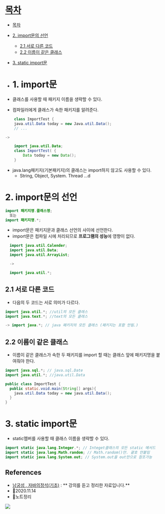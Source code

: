 # [목차](#목차)
- [목차](#목차)
- [2. import문의 선언](#2-import문의-선언)
  - [2.1 서로 다른 코드](#21-서로-다른-코드)
  - [2.2 이름이 같은 클래스](#22-이름이-같은-클래스)
- [3. static import문](#3-static-import문)

- # 1. import문
- 클래스를 사용할 때 패키지 이름을 생략할 수 있다.
- 컴파일러에게 클래스가 속한 패키지를 알려준다.

```java
	class ImportTest {
    java.util.Data today = new Java.util.Data();
	// ...

->

	import java.util.Data;
    class ImportTest( {
    	Data today = new Data();
    }

```


- java.lang패키지(기본패키지)의 클래스는 import하지 않고도 사용할 수 있다.
	- String, Object, System. Thread ...d

# 2. import문의 선언

```java
import 패키지명.클래스명;
  또는
import 패키지명.*;
```
- import문은 패키지문과 클래스 선언의 사이에 선언한다.
- import문은 컴파일 시에 처리되므로 **프로그램의 성능**에 영향이 없다.
```java
  import java.util.Calender;
  import java.util.Data;
  import java.util.ArrayList;

  -> 

  import java.util.*;
```

## 2.1 서로 다른 코드
- 다음의 두 코드는 서로 의미가 다르다.
```java
import java.util.*; //util의 모든 클래스
import java.text.*; //text의 모든 클래스

-> import java.*; // java 패키지의 모든 클래스 (패키지는 포함 안됨.)

```
## 2.2 이름이 같은 클래스
- 이름이 같은 클래스가 속한 두 패키지를 import 할 때는 클래스 앞에 패키지명을 붙여줘야 한다.
  
```java
import java.sql.*; // java.sql.Date
import java.util.*; //java.util.Data

public class ImportTest {
  public static.void.main(String[] args){
    java.util.Data today = new java.util.Data();
  }
}
```


# 3. static import문
- static멤버를 사용할 때 클래스 이름을 생략할 수 있다.
```java
import static java.lang.Integer.*; // Integet클래스의 모든 static 메서드
import static java.lang.Math.random; // Math.random()만. 괄호 안붙임
import static java.lang.System.out; // System.out을 out만으로 참조가능
```

## References
- [남궁성 , 자바의정석(기초)](https://www.youtube.com/user/MasterNKS) : ** 강의를 듣고 정리한 자료입니다.**
- 🎈2020.11.14
- 🎈노트정리

![](https://images.velog.io/images/withcolinsong/post/8dc5159f-5174-49f0-8cca-748d6cd38345/image.png)
